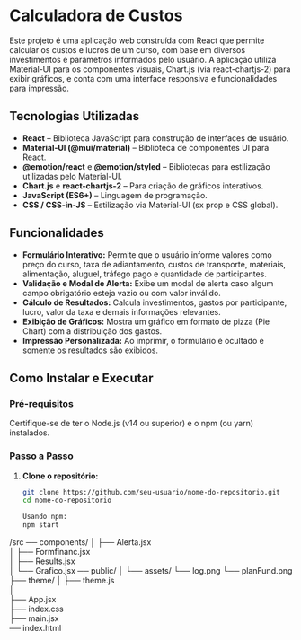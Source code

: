 # Calculadora de Custos

Este projeto é uma aplicação web construída com React que permite calcular os custos e lucros de um curso, com base em diversos investimentos e parâmetros informados pelo usuário. A aplicação utiliza Material-UI para os componentes visuais, Chart.js (via react-chartjs-2) para exibir gráficos, e conta com uma interface responsiva e funcionalidades para impressão.

## Tecnologias Utilizadas

- **React** – Biblioteca JavaScript para construção de interfaces de usuário.
- **Material-UI (@mui/material)** – Biblioteca de componentes UI para React.
- **@emotion/react** e **@emotion/styled** – Bibliotecas para estilização utilizadas pelo Material-UI.
- **Chart.js** e **react-chartjs-2** – Para criação de gráficos interativos.
- **JavaScript (ES6+)** – Linguagem de programação.
- **CSS / CSS-in-JS** – Estilização via Material-UI (sx prop e CSS global).

## Funcionalidades

- **Formulário Interativo:** Permite que o usuário informe valores como preço do curso, taxa de adiantamento, custos de transporte, materiais, alimentação, aluguel, tráfego pago e quantidade de participantes.
- **Validação e Modal de Alerta:** Exibe um modal de alerta caso algum campo obrigatório esteja vazio ou com valor inválido.
- **Cálculo de Resultados:** Calcula investimentos, gastos por participante, lucro, valor da taxa e demais informações relevantes.
- **Exibição de Gráficos:** Mostra um gráfico em formato de pizza (Pie Chart) com a distribuição dos gastos.
- **Impressão Personalizada:** Ao imprimir, o formulário é ocultado e somente os resultados são exibidos.

## Como Instalar e Executar

### Pré-requisitos

Certifique-se de ter o Node.js (v14 ou superior) e o npm (ou yarn) instalados.

### Passo a Passo

1. **Clone o repositório:**

   ```bash
   git clone https://github.com/seu-usuario/nome-do-repositorio.git
   cd nome-do-repositorio

   Usando npm:
   npm start

/src
   ── components/
  │     ├── Alerta.jsx      
  │     ├── Formfinanc.jsx   
  │     ├── Results.jsx      
  │     └── Grafico.jsx
   ── public/
  │     └── assets/
               └── log.png 
               └── planFund.png   
  ├── theme/
  │     ├── theme.js     
  │      
  ├── App.jsx     
  ├── index.css               
  ├── main.jsx             
── index.html       